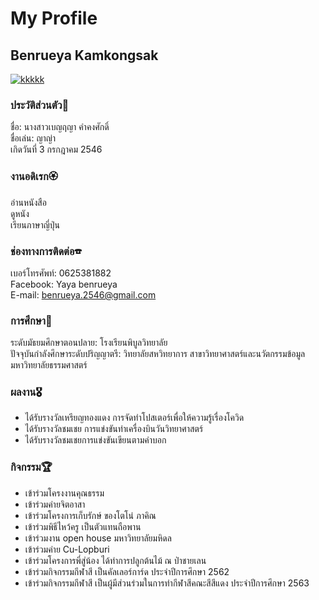 # My Profile
## Benrueya Kamkongsak
[![kkkkk](https://user-images.githubusercontent.com/94453652/143551808-d25dd77f-4393-4a70-8f05-761fc052e3b0.jpg)](src)

### ประวัติส่วนตัว📝 
ชื่อ: นางสาวเบญฤญา คำคงศักดิ์ <br>
ชื่อเล่น: ญาญ่า <br>
เกิดวันที่ 3 กรกฎาคม 2546 <br>

### งานอดิเรก🏵
อ่านหนังสือ <br>
ดูหนัง <br>
เรียนภาษาญี่ปุ่น <br>

### ช่องทางการติดต่อ☎
เบอร์โทรศัพท์: 0625381882 <br>
Facebook: Yaya benrueya <br>
E-mail: benrueya.2546@gmail.com <br>

### การศึกษา📖
ระดับมัธยมศึกษาตอนปลาย: โรงเรียนพิบูลวิทยาลัย <br>
ปัจจุบันกำลังศึกษาระดับปริญญาตรี: วิทยาลัยสหวิทยาการ สาขาวิทยาศาสตร์และนวัตกรรมข้อมูล มหาวิทยาลัยธรรมศาสตร์ <br>

### ผลงาน🎖
- ได้รับรางวัลเหรียญทองแดง การจัดทำโปสเตอร์เพื่อให้ความรู้เรื่องโควิด <br>
- ได้รับรางวัลชมเชย การแข่งขันทำเครื่องบินวันวิทยาศาสตร์ <br>
- ได้รับรางวัลชมเชยการแข่งขันเขียนตามคำบอก <br>

### กิจกรรม🏆
- เข้าร่วมโครงงานคุณธรรม <br>
- เข้าร่วมค่ายจิตอาสา <br>
- เข้าร่วมโครงการเก็บรักษ์ ของโตโน่ ภาคิณ <br>
- เข้าร่วมพิธีไหว้ครู เป็นตัวแทนถือพาน <br>
- เข้าร่วมงาน open house มหาวิทยาลัยมหิดล <br>
- เข้าร่วมค่าย Cu-Lopburi <br>
- เข้าร่วมโครงการพี่สู่น้อง ได้ทำการปลูกต้นไม้ ณ ป่าชายเลน <br>
- เข้าร่วมกิจกรรมกีฬาสี เป็นคัลเลอร์การ์ด ประจำปีการศึกษา 2562 <br>
- เข้าร่วมกิจกรรมกีฬาสี เป็นผู้มีส่วนร่วมในการทำกีฬาสีคณะสีสีแดง ประจำปีการศึกษา 2563 <br>
